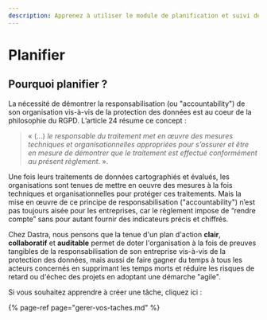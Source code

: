 ```yaml
---
description: Apprenez à utiliser le module de planification et suivi de Dastra.
---
```


# Planifier

## Pourquoi planifier ?

La nécessité de démontrer la responsabilisation \(ou "accountability"\) de son organisation vis-à-vis de la protection des données est au coeur de la philosophie du RGPD. L’article 24 résume ce concept : 

> « \(…\) _le responsable du traitement met en œuvre des mesures techniques et organisationnelles appropriées pour s’assurer et être en mesure de démontrer que le traitement est effectué conformément au présent règlement_. ».

Une fois leurs traitements de données cartographiés et évalués, les organisations sont tenues de mettre en oeuvre des mesures à la fois techniques et organisationnelles pour protéger ces traitements. Mais la mise en œuvre de ce principe de responsabilisation \("accountability"\) n’est pas toujours aisée pour les entreprises, car le règlement impose de “rendre compte” sans pour autant fournir des indicateurs précis et chiffrés. 

Chez Dastra, nous pensons que la tenue d'un plan d'action **clair**, **collaboratif** et **auditable** permet de doter l'organisation à la fois de preuves tangibles de la responsabilisation de son entreprise vis-à-vis de la protection des données, mais aussi de faire gagner du temps à tous les acteurs concernés en supprimant les temps morts et réduire les risques de retard ou d'échec des projets en adoptant une démarche "agile".

Si vous souhaitez apprendre à créer une tâche, cliquez ici :

{% page-ref page="gerer-vos-taches.md" %}



